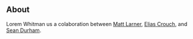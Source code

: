 About
-----

Lorem Whitman us a colaboration between <a href="http://www.mrlarner.com">Matt Larner</a>, <a href="http://futureinvisible.com">Elias Crouch</a>, and <a href="http://sdurham.net">Sean Durham</a>.